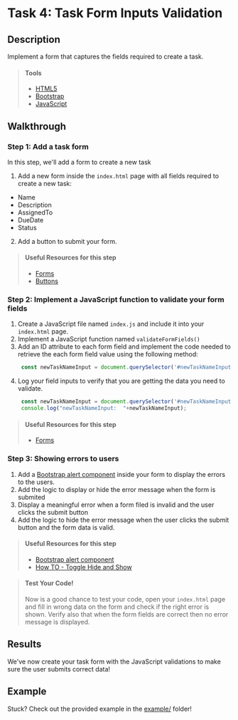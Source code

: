 # Task 4: Task Form Inputs Validation

## Description

Implement a form that captures the fields required to create a task.


> #### Tools
> - [HTML5](https://developer.mozilla.org/en-US/docs/Web/Guide/HTML/HTML5)
> - [Bootstrap](https://developer.mozilla.org/en-US/docs/Web/Guide/HTML/HTML5)
> - [JavaScript](https://developer.mozilla.org/en-US/docs/Web/JavaScript/Reference)
      
    
## Walkthrough

### Step 1: Add a task form

In this step, we'll add a form to create a new task

1. Add a new form inside the `index.html` page with all fields required to create a new task:
* Name
* Description
* AssignedTo 
* DueDate
* Status

2. Add a button to submit your form.

> #### Useful Resources for this step
> - [Forms](https://getbootstrap.com/docs/4.5/components/forms/)
> - [Buttons](https://getbootstrap.com/docs/4.5/components/buttons/) 

### Step 2: Implement a JavaScript function to validate your form fields

1. Create a JavaScript file named `index.js` and include it into your `index.html` page.
2. Implement a JavaScript function named `validateFormFields()`
3. Add an ID attribute to each form field and implement the code needed to retrieve the each form field value using the following method:
      ```javascript
       const newTaskNameInput = document.querySelector('#newTaskNameInput');
      ```
4. Log your field inputs to verify that you are getting the data you need to validate.
      ```javascript
       const newTaskNameInput = document.querySelector('#newTaskNameInput');
       console.log("newTaskNameInput:  "+newTaskNameInput);
      ```
> #### Useful Resources for this step
> - [Forms](https://getbootstrap.com/docs/4.5/components/forms/)

### Step 3: Showing errors to users

1. Add a [Bootstrap alert component](https://getbootstrap.com/docs/4.5/components/alerts/) inside your form to display the errors to the users.
2. Add the logic to display or hide the error message when the form is submited
3. Display a meaningful error when a form filed is invalid and the user clicks the submit button
4. Add the logic to hide the error message when the user clicks the submit button and the form data is valid.
    
> #### Useful Resources for this step
> - [Bootstrap alert component](https://getbootstrap.com/docs/4.5/components/alerts/)
> - [How TO - Toggle Hide and Show](https://www.w3schools.com/howto/howto_js_toggle_hide_show.asp)


> #### Test Your Code!
> Now is a good chance to test your code, open your `index.html` page and fill in wrong data on the form and check if the right error is shown.
> Verify also that when the form fields are correct then no error message is displayed.

## Results

We've now create your task form with the JavaScript validations to make sure the user submits correct data!

## Example

Stuck? Check out the provided example in the [example/](example/) folder!
